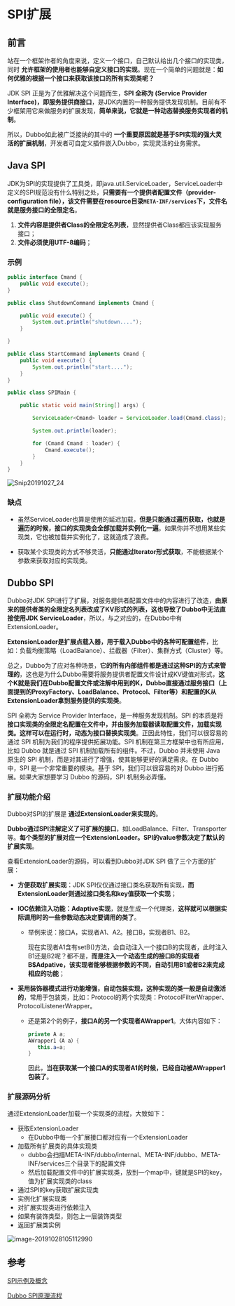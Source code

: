 # SPI扩展



## 前言

站在一个框架作者的角度来说，定义一个接口，自己默认给出几个接口的实现类，同时 **允许框架的使用者也能够自定义接口的实现**。现在一个简单的问题就是：**如何优雅的根据一个接口来获取该接口的所有实现类呢？**

JDK SPI 正是为了优雅解决这个问题而生，**SPI 全称为 (Service Provider Interface)，即服务提供商接口**，是JDK内置的一种服务提供发现机制。目前有不少框架用它来做服务的扩展发现，**简单来说，它就是一种动态替换服务实现者的机制**。

所以，Dubbo如此被广泛接纳的其中的 **一个重要原因就是基于SPI实现的强大灵活的扩展机制**，开发者可自定义插件嵌入Dubbo，实现灵活的业务需求。



## Java SPI

JDK为SPI的实现提供了工具类，即java.util.ServiceLoader，ServiceLoader中定义的SPI规范没有什么特别之处，**只需要有一个提供者配置文件（provider-configuration file），该文件需要在resource目录`META-INF/services`下，文件名就是服务接口的全限定名**。

1. **文件内容是提供者Class的全限定名列表**，显然提供者Class都应该实现服务接口；
2. **文件必须使用UTF-8编码**；



### 示例

```java
public interface Cmand {
    public void execute();
}

public class ShutdownCommand implements Cmand {

    public void execute() {
        System.out.println("shutdown....");
    }

}

public class StartCommand implements Cmand {
    public void execute() {
        System.out.println("start....");
    }
}

public class SPIMain {

    public static void main(String[] args) {

        ServiceLoader<Cmand> loader = ServiceLoader.load(Cmand.class);

        System.out.println(loader);

        for (Cmand Cmand : loader) {
            Cmand.execute();
        }
    }
}
```

![Snip20191027_24](https://tva1.sinaimg.cn/large/006y8mN6gy1g8d3abrd4hj31gn0u00yq.jpg)



### 缺点

- 虽然ServiceLoader也算是使用的延迟加载，**但是只能通过遍历获取，也就是遍历的时候，接口的实现类会全部加载并实例化一遍**。如果你并不想用某些实现类，它也被加载并实例化了，这就造成了浪费。

- 获取某个实现类的方式不够灵活，**只能通过Iterator形式获取**，不能根据某个参数来获取对应的实现类。



## Dubbo SPI

Dubbo对JDK SPI进行了扩展，对服务提供者配置文件中的内容进行了改造，**由原来的提供者类的全限定名列表改成了KV形式的列表，这也导致了Dubbo中无法直接使用JDK ServiceLoader**，所以，与之对应的，在Dubbo中有ExtensionLoader。

**ExtensionLoader是扩展点载入器，用于载入Dubbo中的各种可配置组件**，比如：负载均衡策略（LoadBalance）、拦截器（Filter）、集群方式（Cluster）等。

总之，Dubbo为了应对各种场景，**它的所有内部组件都是通过这种SPI的方式来管理的**，这也是为什么Dubbo需要将服务提供者配置文件设计成KV键值对形式，**这个K就是我们在Dubbo配置文件或注解中用到的K，Dubbo直接通过服务接口（上面提到的ProxyFactory、LoadBalance、Protocol、Filter等）和配置的K从ExtensionLoader拿到服务提供的实现类**。



SPI 全称为 Service Provider Interface，是一种服务发现机制。SPI 的本质是将**接口实现类的全限定名配置在文件中，并由服务加载器读取配置文件，加载实现类。这样可以在运行时，动态为接口替换实现类**。正因此特性，我们可以很容易的通过 SPI 机制为我们的程序提供拓展功能。SPI 机制在第三方框架中也有所应用，比如 Dubbo 就是通过 SPI 机制加载所有的组件。不过，Dubbo 并未使用 Java 原生的 SPI 机制，而是对其进行了增强，使其能够更好的满足需求。在 Dubbo 中，SPI 是一个非常重要的模块。基于 SPI，我们可以很容易的对 Dubbo 进行拓展。如果大家想要学习 Dubbo 的源码，SPI 机制务必弄懂。



### 扩展功能介绍

Dubbo对SPI的扩展是 **通过ExtensionLoader来实现的**。

**Dubbo通过SPI注解定义了可扩展的接口**，如LoadBalance、Filter、Transporter等。**每个类型的扩展对应一个ExtensionLoader。SPI的value参数决定了默认的扩展实现**。



查看ExtensionLoader的源码，可以看到Dubbo对JDK SPI 做了三个方面的扩展：

- **方便获取扩展实现**：JDK SPI仅仅通过接口类名获取所有实现，**而ExtensionLoader则通过接口类名和key值获取一个实现**；

- **IOC依赖注入功能：Adaptive实现**，就是生成一个代理类，**这样就可以根据实际调用时的一些参数动态决定要调用的类了**。

  - 举例来说：接口A，实现者A1、A2。接口B，实现者B1、B2。

    现在实现者A1含有setB()方法，会自动注入一个接口B的实现者，此时注入B1还是B2呢？都不是，**而是注入一个动态生成的接口B的实现者 B$Adpative，该实现者能够根据参数的不同，自动引用B1或者B2来完成相应的功能**；

- **采用装饰器模式进行功能增强，自动包装实现，这种实现的类一般是自动激活的**，常用于包装类，比如：Protocol的两个实现类：ProtocolFilterWrapper、ProtocolListenerWrapper。

  - 还是第2个的例子，**接口A的另一个实现者AWrapper1**。大体内容如下：

    ```java
    private A a;
    AWrapper1（A a）{
       this.a=a;
    }
    ```

    因此，**当在获取某一个接口A的实现者A1的时候，已经自动被AWrapper1包装了**。



### 扩展源码分析

通过ExtensionLoader加载一个实现类的流程，大致如下：

- 获取ExtensionLoader
  - 在Dubbo中每一个扩展接口都对应有一个ExtensionLoader
- 加载所有扩展类的具体实现类
  - dubbo会扫描META-INF/dubbo/internal、META-INF/dubbo、META-INF/services三个目录下的配置文件
  - 然后加载配置文件中的扩展实现类，放到一个map中，键就是SPI的key，值为扩展实现类的class
- 通过SPI的key获取扩展实现类
- 实例化扩展实现类
- 对扩展实现类进行依赖注入
- 如果有装饰类型，则包上一层装饰类型
- 返回扩展类实例

![image-20191028105112990](https://tva1.sinaimg.cn/large/006y8mN6gy1g8dq47izxrj30xc0i9n09.jpg)



















## 参考

[SPI示例及概念](https://www.jianshu.com/p/7daa38fc9711)

[Dubbo SPI原理流程](https://www.cnblogs.com/heart-king/p/5632524.html)